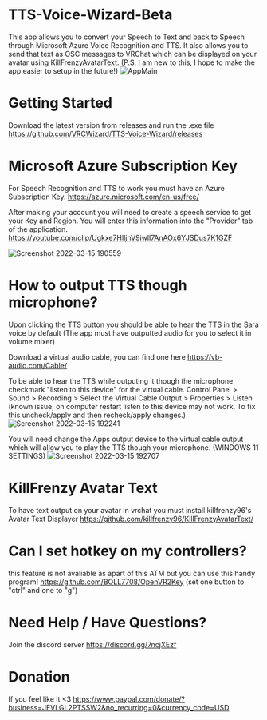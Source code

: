 # TTS-Voice-Wizard-Beta
This app allows you to convert your Speech to Text and back to Speech through Microsoft Azure Voice Recognition and TTS. It also allows you to send that text as OSC messages to VRChat which can be displayed on your avatar using KillFrenzyAvatarText. (P.S. I am new to this, I hope to make the app easier to setup in the future!)
![AppMain](https://user-images.githubusercontent.com/101527472/158492198-deabcf22-e5a7-4b7c-a12a-b741897e8d83.jpg)

# Getting Started
Download the latest version from releases and run the .exe file
https://github.com/VRCWizard/TTS-Voice-Wizard/releases

# Microsoft Azure Subscription Key
For Speech Recognition and TTS to work you must have an Azure Subscription Key.
https://azure.microsoft.com/en-us/free/

After making your account you will need to create a speech service to get your Key and Region. You will enter this information into the "Provider" tab of the application.
https://youtube.com/clip/Ugkxe7HlljnV9iwlI7AnAOx6YJSDus7K1GZF


![Screenshot 2022-03-15 190559](https://user-images.githubusercontent.com/101527472/158492227-f704aaef-4077-413d-9f9d-a48c6183df0d.jpg)

# How to output TTS though microphone?
Upon clicking the TTS button you should be able to hear the TTS in the Sara voice by default (The app must have outputted audio for you to select it in volume mixer)

Download a virtual audio cable, you can find one here https://vb-audio.com/Cable/


To be able to hear the TTS while outputing it though the microphone checkmark "listen to this device" for the virtual cable.
Control Panel > Sound > Recording > Select the Virtual Cable Output > Properties > Listen
(known issue, on computer restart listen to this device may not work. To fix this uncheck/apply and then recheck/apply changes.)
![Screenshot 2022-03-15 192241](https://user-images.githubusercontent.com/101527472/158493212-8b1db84b-bf10-45ae-bca4-71c858113bb9.jpg)

You will need change the Apps output device to the virtual cable output which will allow you to play the TTS though your microphone.
(WINDOWS 11 SETTINGS)
![Screenshot 2022-03-15 192707](https://user-images.githubusercontent.com/101527472/158493678-def6648a-02ea-480f-88ab-5666c59a0442.jpg)


# KillFrenzy Avatar Text
To have text output on your avatar in vrchat you must install killfrenzy96's Avatar Text Displayer
https://github.com/killfrenzy96/KillFrenzyAvatarText/

# Can I set hotkey on my controllers?
this feature is not avaliable as apart of this ATM but you can use this handy program!
https://github.com/BOLL7708/OpenVR2Key
(set one button to "ctrl" and one to "g")

# Need Help / Have Questions?
Join the discord server https://discord.gg/7ncjXEzf

# Donation
If you feel like it <3
https://www.paypal.com/donate/?business=JFVLGL2PTSSW2&no_recurring=0&currency_code=USD

